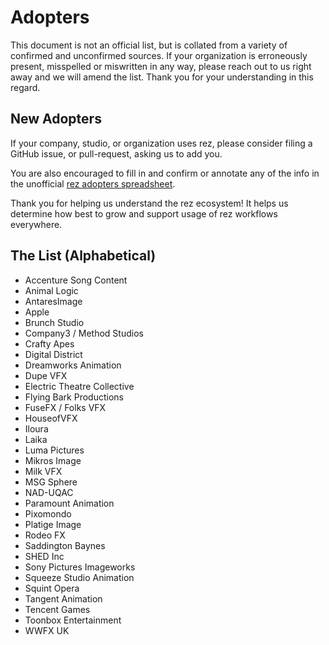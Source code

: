 
# Adopters

This document is not an official list, but is collated from a variety of
confirmed and unconfirmed sources. If your organization is erroneously present,
misspelled or miswritten in any way, please reach out to us right away and we
will amend the list. Thank you for your understanding in this regard.

## New Adopters

If your company, studio, or organization uses rez, please consider filing a
GitHub issue, or pull-request, asking us to add you.

You are also encouraged to fill in and confirm or annotate any of the info in
the unofficial [rez adopters spreadsheet](https://docs.google.com/spreadsheets/d/15IUtYIePvQOtIt7W639oOPLsl5qcvB_jJhoyHelhep8/edit#gid=0).

Thank you for helping us understand the rez ecosystem! It helps us determine how
best to grow and support usage of rez workflows everywhere.

## The List (Alphabetical)

- Accenture Song Content
- Animal Logic
- AntaresImage
- Apple
- Brunch Studio
- Company3 / Method Studios
- Crafty Apes
- Digital District
- Dreamworks Animation
- Dupe VFX
- Electric Theatre Collective
- Flying Bark Productions
- FuseFX / Folks VFX
- HouseofVFX
- Iloura
- Laika
- Luma Pictures
- Mikros Image
- Milk VFX
- MSG Sphere
- NAD-UQAC
- Paramount Animation
- Pixomondo
- Platige Image
- Rodeo FX
- Saddington Baynes
- SHED Inc
- Sony Pictures Imageworks
- Squeeze Studio Animation
- Squint Opera
- Tangent Animation
- Tencent Games
- Toonbox Entertainment
- WWFX UK
